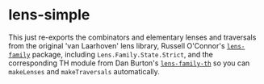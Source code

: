 lens-simple
==================

This just re-exports the combinators and elementary lenses and traversals from the original 'van Laarhoven' lens library, Russell O'Connor's [`lens-family`](http://hackage.haskell.org/package/lens-family-core) package, including `Lens.Family.State.Strict`, and the corresponding TH module from Dan Burton's [`lens-family-th`](http://hackage.haskell.org/package/lens-family-th) so you can `makeLenses` and `makeTraversals` automatically.

